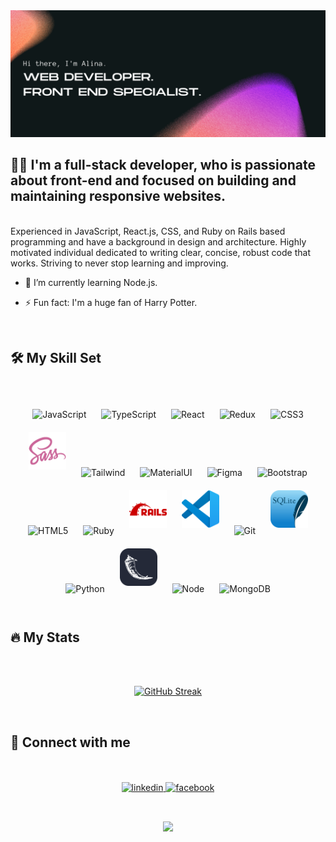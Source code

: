 <img src="https://github.com/AlinaPisarenko/AlinaPisarenko/blob/main/Black%20Bold%20Tech%20CopywriterEditor%20Freelance%20Website%20(2).png">

<!--
**AlinaPisarenko/AlinaPisarenko** is a ✨ _special_ ✨ repository because its `README.md` (this file) appears on your GitHub profile.

Here are some ideas to get you started:

- 🔭 I’m currently working on ...
- 🌱 I’m currently learning ...
- 👯 I’m looking to collaborate on ...
- 🤔 I’m looking for help with ...
- 💬 Ask me about ...
- 📫 How to reach me: ...
- 😄 Pronouns: ...
- ⚡ Fun fact: ...
-->

## 👩‍💻 I'm a full-stack developer, who is passionate about front-end and focused on building and maintaining responsive websites.   
  
<br/> 
Experienced in JavaScript, React.js, CSS, and Ruby on Rails based programming and have a background in design and architecture. Highly motivated individual dedicated to writing clear, concise, robust code that works. Striving to never stop learning and improving.  
  

<!-- - 🔭 I’m currently working on my [Portfolio](https://github.com/AlinaPisarenko/portfolio-website) website. -->
  

- 🌱 I’m currently learning Node.js.  
  

- ⚡ Fun fact: I'm a huge fan of Harry Potter.  

<br/> 

## 🛠 My Skill Set  

<br/> 
<br/> 

<div align="center">  
  <img style="margin: 10px" src="https://profilinator.rishav.dev/skills-assets/javascript-original.svg" alt="JavaScript" height="60" />  
  <img style="margin: 10px" src="https://profilinator.rishav.dev/skills-assets/typescript-original.svg" alt="TypeScript" height="60" />  
  <img style="margin: 10px" src="https://profilinator.rishav.dev/skills-assets/react-original-wordmark.svg" alt="React" height="60" />  
  <img style="margin: 10px" src="https://profilinator.rishav.dev/skills-assets/redux-original.svg" alt="Redux" height="60" />  
  <img style="margin: 10px" src="https://profilinator.rishav.dev/skills-assets/css3-original-wordmark.svg" alt="CSS3" height="60" /> 
  <img style="margin: 10px" src="https://github.com/devicons/devicon/blob/master/icons/sass/sass-original.svg" alt="Sass" height="60" /> 
  <img style="margin: 10px" src="https://profilinator.rishav.dev/skills-assets/tailwindcss.svg" alt="Tailwind" height="60" />
  <img style="margin: 10px" src="https://profilinator.rishav.dev/skills-assets/mui.png" alt="MaterialUI" height="60" />
  <img style="margin: 10px" src="https://profilinator.rishav.dev/skills-assets/figma-icon.svg" alt="Figma" height="60" /> 
  <img style="margin: 10px" src="https://profilinator.rishav.dev/skills-assets/bootstrap-plain.svg" alt="Bootstrap" height="60" />  
  <img style="margin: 10px" src="https://profilinator.rishav.dev/skills-assets/html5-original-wordmark.svg" alt="HTML5" height="60" />  
  <img style="margin: 10px" src="https://profilinator.rishav.dev/skills-assets/ruby-original-wordmark.svg" alt="Ruby" height="60" /> 
  <img style="margin: 10px" src="https://github.com/devicons/devicon/blob/master/icons/rails/rails-plain-wordmark.svg" alt="Rails" height="60" /> 
  <img style="margin: 10px" src="https://github.com/devicons/devicon/blob/master/icons/vscode/vscode-original.svg" alt="VSCode" height="60" />  
  <img style="margin: 10px" src="https://profilinator.rishav.dev/skills-assets/git-scm-icon.svg" alt="Git" height="60" />  
  <img style="margin: 10px" src="https://raw.githubusercontent.com/tandpfun/skill-icons/main/icons/SQLite.svg" alt="SQLite" height="60" />  
  <img style="margin: 10px" src="https://profilinator.rishav.dev/skills-assets/python-original.svg" alt="Python" height="60" />   
  <img style="margin: 10px" src="https://raw.githubusercontent.com/tandpfun/skill-icons/main/icons/Flask-Dark.svg" alt="Flask" height="60" />  
  <img style="margin: 10px" src="https://profilinator.rishav.dev/skills-assets/nodejs-original-wordmark.svg" alt="Node" height="60" />  
  <img style="margin: 10px" src="https://profilinator.rishav.dev/skills-assets/mongodb-original-wordmark.svg" alt="MongoDB" height="60" /> 
</div>

<br/>  

## 🔥 My Stats

<br/> 
<br/> 
<div align="center">
  
[![GitHub Streak](http://github-readme-streak-stats.herokuapp.com?user=AlinaPisarenko&theme=cobalt&hide_border=true)](https://git.io/streak-stats)
  
</div>  


<br/>   
  
## 💌 Connect with me  

<br/> 
<br/> 

<div align="center">
<a href="https://linkedin.com/in/alina-pisarenko-web-developer" target="_blank">
<img src=https://img.shields.io/badge/linkedin-%231E77B5.svg?&style=for-the-badge&logo=linkedin&logoColor=white alt=linkedin width="150"  />
</a>
<a href="https://www.facebook.com/account7.alina" target="_blank">
<img src=https://img.shields.io/badge/facebook-%232E87FB.svg?&style=for-the-badge&logo=facebook&logoColor=white alt=facebook width="150" />
</a>
</div>  

<br/> 

## 

<div align="center">
  <img src="https://media.giphy.com/media/Q8xuJjjxQHHJdHn7gJ/giphy.gif" width="300"/>
</div>


